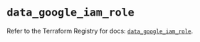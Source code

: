 # `data_google_iam_role`

Refer to the Terraform Registry for docs: [`data_google_iam_role`](https://registry.terraform.io/providers/hashicorp/google/4.85.0/docs/data-sources/iam_role).
